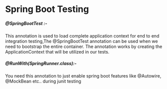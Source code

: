 # Spring Boot Testing

##### @SpringBootTest :- 
<p>This annotation is used to load complete application context for end to end integration testing,The @SpringBootTest annotation can be used when we need to bootstrap the entire container. The annotation works by creating the ApplicationContext that will be utilized in our tests.</p>

##### @RunWith(SpringRunner.class):- 
<p>You need this annotation to just enable spring boot features like @Autowire, @MockBean etc.. during junit testing</p>
